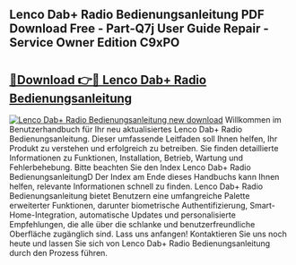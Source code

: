## Lenco Dab+ Radio Bedienungsanleitung PDF Download Free - Part-Q7j User Guide Repair - Service Owner Edition C9xPO

# <h2><a href="http://df1oo3.blite.top/?on=Lenco+Dab%2b+Radio+Bedienungsanleitung">🔗Download 👉🔴 Lenco Dab+ Radio Bedienungsanleitung</a></h2>

[![Lenco Dab+ Radio Bedienungsanleitung new download](https://i.imgur.com/lujVjoI.png)](http://df1oo3.blite.top/?on=Lenco+Dab%2b+Radio+Bedienungsanleitung)
Willkommen im Benutzerhandbuch für Ihr neu aktualisiertes Lenco Dab+ Radio Bedienungsanleitung. Dieser umfassende Leitfaden soll Ihnen helfen, Ihr Produkt zu verstehen und erfolgreich zu betreiben. Sie finden detaillierte Informationen zu Funktionen, Installation, Betrieb, Wartung und Fehlerbehebung. Bitte beachten Sie den Index Lenco Dab+ Radio BedienungsanleitungD Der Index am Ende dieses Handbuchs kann Ihnen helfen, relevante Informationen schnell zu finden. Lenco Dab+ Radio Bedienungsanleitung bietet Benutzern eine umfangreiche Palette erweiterter Funktionen, darunter biometrische Authentifizierung, Smart-Home-Integration, automatische Updates und personalisierte Empfehlungen, die alle über die schlanke und benutzerfreundliche Oberfläche zugänglich sind. Lass uns anfangen! Kontaktieren Sie uns noch heute und lassen Sie sich von Lenco Dab+ Radio Bedienungsanleitung durch den Prozess führen.
